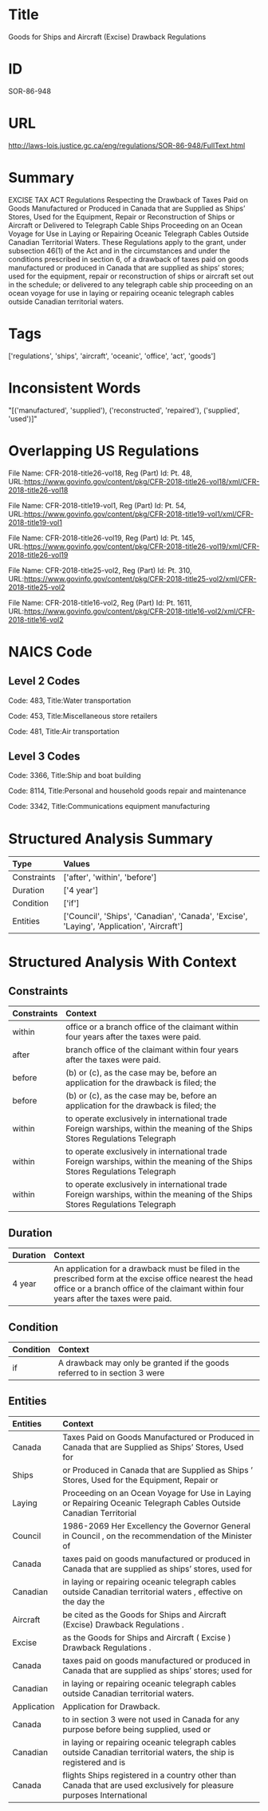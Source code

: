 # Title
Goods for Ships and Aircraft (Excise) Drawback Regulations


# ID
SOR-86-948

# URL
http://laws-lois.justice.gc.ca/eng/regulations/SOR-86-948/FullText.html


# Summary
EXCISE TAX ACT Regulations Respecting the Drawback of Taxes Paid on Goods Manufactured or Produced in Canada that are Supplied as Ships’ Stores, Used for the Equipment, Repair or Reconstruction of Ships or Aircraft or Delivered to Telegraph Cable Ships Proceeding on an Ocean Voyage for Use in Laying or Repairing Oceanic Telegraph Cables Outside Canadian Territorial Waters.
These Regulations apply to the grant, under subsection 46(1) of the Act and in the circumstances and under the conditions prescribed in section 6, of a drawback of taxes paid on goods manufactured or produced in Canada that are supplied as ships’ stores; used for the equipment, repair or reconstruction of ships or aircraft set out in the schedule; or delivered to any telegraph cable ship proceeding on an ocean voyage for use in laying or repairing oceanic telegraph cables outside Canadian territorial waters.


# Tags
['regulations', 'ships', 'aircraft', 'oceanic', 'office', 'act', 'goods']


# Inconsistent Words
"[('manufactured', 'supplied'), ('reconstructed', 'repaired'), ('supplied', 'used')]"


# Overlapping US Regulations
File Name: CFR-2018-title26-vol18, Reg (Part) Id: Pt. 48, URL:https://www.govinfo.gov/content/pkg/CFR-2018-title26-vol18/xml/CFR-2018-title26-vol18

File Name: CFR-2018-title19-vol1, Reg (Part) Id: Pt. 54, URL:https://www.govinfo.gov/content/pkg/CFR-2018-title19-vol1/xml/CFR-2018-title19-vol1

File Name: CFR-2018-title26-vol19, Reg (Part) Id: Pt. 145, URL:https://www.govinfo.gov/content/pkg/CFR-2018-title26-vol19/xml/CFR-2018-title26-vol19

File Name: CFR-2018-title25-vol2, Reg (Part) Id: Pt. 310, URL:https://www.govinfo.gov/content/pkg/CFR-2018-title25-vol2/xml/CFR-2018-title25-vol2

File Name: CFR-2018-title16-vol2, Reg (Part) Id: Pt. 1611, URL:https://www.govinfo.gov/content/pkg/CFR-2018-title16-vol2/xml/CFR-2018-title16-vol2




# NAICS Code
## Level 2 Codes
Code: 483, Title:Water transportation

Code: 453, Title:Miscellaneous store retailers

Code: 481, Title:Air transportation




## Level 3 Codes
Code: 3366, Title:Ship and boat building

Code: 8114, Title:Personal and household goods repair and maintenance

Code: 3342, Title:Communications equipment manufacturing







# Structured Analysis Summary
| Type        | Values                                                                                    |
|:------------|:------------------------------------------------------------------------------------------|
| Constraints | ['after', 'within', 'before']                                                             |
| Duration    | ['4 year']                                                                                |
| Condition   | ['if']                                                                                    |
| Entities    | ['Council', 'Ships', 'Canadian', 'Canada', 'Excise', 'Laying', 'Application', 'Aircraft'] |


# Structured Analysis With Context
 


## Constraints
| Constraints   | Context                                                                                                                      |
|:--------------|:-----------------------------------------------------------------------------------------------------------------------------|
| within        | office or a branch office of the claimant within  four years after the taxes were paid.                                      |
| after         | branch office of the claimant within four years after  the taxes were paid.                                                  |
| before        | (b) or (c), as the case may be, before an application for the drawback is filed; the                                         |
| before        | (b) or (c), as the case may be, before an application for the drawback is filed; the                                         |
| within        | to operate exclusively in international trade Foreign warships, within the meaning of the Ships Stores Regulations Telegraph |
| within        | to operate exclusively in international trade Foreign warships, within the meaning of the Ships Stores Regulations Telegraph |
| within        | to operate exclusively in international trade Foreign warships, within the meaning of the Ships Stores Regulations Telegraph |


## Duration
| Duration   | Context                                                                                                                                                                                         |
|:-----------|:------------------------------------------------------------------------------------------------------------------------------------------------------------------------------------------------|
| 4 year     | An application for a drawback must be filed in the prescribed form at the excise office nearest the head office or a branch office of the claimant within four years after the taxes were paid. |


## Condition
| Condition   | Context                                                                    |
|:------------|:---------------------------------------------------------------------------|
| if          | A drawback may only be granted  if the goods referred to in section 3 were |


## Entities
| Entities    | Context                                                                                                               |
|:------------|:----------------------------------------------------------------------------------------------------------------------|
| Canada      | Taxes Paid on Goods Manufactured or Produced in Canada that are Supplied as Ships’ Stores, Used for                   |
| Ships       | or Produced in Canada that are Supplied as Ships ’ Stores, Used for the Equipment, Repair or                          |
| Laying      | Proceeding on an Ocean Voyage for Use in Laying or Repairing Oceanic Telegraph Cables Outside Canadian Territorial    |
| Council     | 1986-2069 Her Excellency the Governor General in  Council , on the recommendation of the Minister of                  |
| Canada      | taxes paid on goods manufactured or produced in Canada that are supplied as ships’ stores, used for                   |
| Canadian    | in laying or repairing oceanic telegraph cables outside Canadian territorial waters , effective on the day the        |
| Aircraft    | be cited as the Goods for Ships and Aircraft  (Excise) Drawback Regulations .                                         |
| Excise      | as the Goods for Ships and Aircraft ( Excise ) Drawback Regulations .                                                 |
| Canada      | taxes paid on goods manufactured or produced in Canada that are supplied as ships’ stores; used for                   |
| Canadian    | in laying or repairing oceanic telegraph cables outside Canadian  territorial waters.                                 |
| Application | Application  for Drawback.                                                                                            |
| Canada      | to in section 3 were not used in Canada for any purpose before being supplied, used or                                |
| Canadian    | in laying or repairing oceanic telegraph cables outside Canadian territorial waters, the ship is registered and is    |
| Canada      | flights Ships registered in a country other than Canada that are used exclusively for pleasure purposes International |


